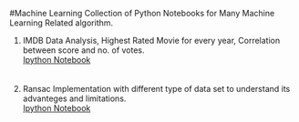 #Machine Learning Collection of Python Notebooks for Many Machine Learning Related algorithm.
<br/>
1. IMDB Data Analysis, Highest Rated Movie for every year, Correlation between score and no. of votes. <br/>
   <a href="http://nbviewer.ipython.org/github/zstring/Machine-Learning-Notebooks/blob/master/Python%20Notebook/Data%20Scrapping.ipynb"> Ipython Notebook </a> <br/><br/><br/>
2. Ransac Implementation with different type of data set to understand its advanteges and limitations. <br/>
  <a href="http://nbviewer.ipython.org/github/zstring/Machine-Learning-Notebooks/blob/master/Python%20Notebook/Ransac%20Implementation%20and%20limitation.ipynb"> Ipython Notebook </a><br/><br/><br/>
